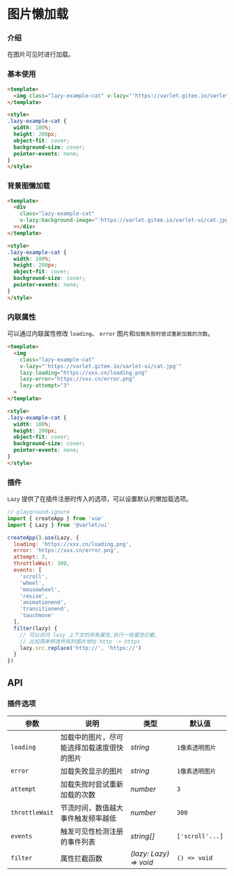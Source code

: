 # 图片懒加载

### 介绍

在图片可见时进行加载。

### 基本使用

```html
<template>
  <img class="lazy-example-cat" v-lazy="'https://varlet.gitee.io/varlet-ui/cat.jpg'">
</template>

<style>
.lazy-example-cat {
  width: 100%;
  height: 200px;
  object-fit: cover;
  background-size: cover;
  pointer-events: none;
}
</style>
```

### 背景图懒加载

```html
<template>
  <div 
    class="lazy-example-cat" 
    v-lazy:background-image="'https://varlet.gitee.io/varlet-ui/cat.jpg'"
  ></div>
</template>

<style>
.lazy-example-cat {
  width: 100%;
  height: 200px;
  object-fit: cover;
  background-size: cover;
  pointer-events: none;
}
</style>
```

### 内联属性

可以通过内联属性修改 `loading`、 `error` 图片和`加载失败时尝试重新加载的次数`。

```html
<template>
  <img
    class="lazy-example-cat"
    v-lazy="'https://varlet.gitee.io/varlet-ui/cat.jpg'"
    lazy-loading="https://xxx.cn/loading.png"
    lazy-error="https://xxx.cn/error.png"
    lazy-attempt="3"
  >
</template>

<style>
.lazy-example-cat {
  width: 100%;
  height: 200px;
  object-fit: cover;
  background-size: cover;
  pointer-events: none;
}
</style>
```

### 插件

`Lazy` 提供了在插件注册时传入的选项，可以设置默认的懒加载选项。

```js
// playground-ignore
import { createApp } from 'vue'
import { Lazy } from '@varlet/ui'

createApp().use(Lazy, {
  loading: 'https://xxx.cn/loading.png',
  error: 'https://xxx.cn/error.png',
  attempt: 3,
  throttleWait: 300,
  events: [
    'scroll',
    'wheel',
    'mousewheel',
    'resize',
    'animationend',
    'transitionend',
    'touchmove'
  ],
  filter(lazy) {
    // 可以访问 lazy 上下文的所有属性,执行一些属性拦截,
    // 比如简单修改所有的图片地址 http -> https
    lazy.src.replace('http://', 'https://')
  }
})
```

## API

### 插件选项

| 参数 | 说明 | 类型 | 默认值 |
| --- | --- | --- | --- |
| `loading` | 加载中的图片，尽可能选择加载速度很快的图片 | _string_ | `1像素透明图片` |
| `error` | 加载失败显示的图片 | _string_ | `1像素透明图片` |
| `attempt` | 加载失败时尝试重新加载的次数 | _number_ | `3` |
| `throttleWait` | 节流时间，数值越大事件触发频率越低 | _number_ | `300` |
| `events` | 触发可见性检测注册的事件列表 | _string[]_ | `['scroll'...]` |
| `filter` | 属性拦截函数 | _(lazy: Lazy) => void_ | `() => void` |
